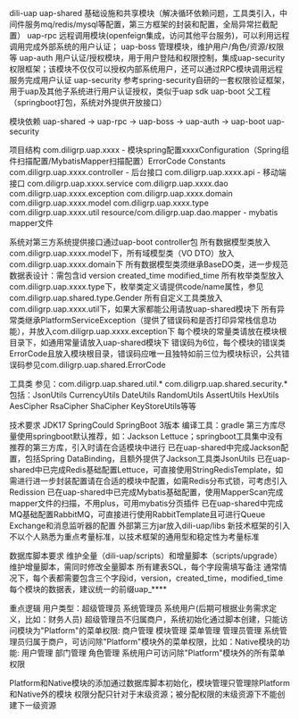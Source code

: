 dili-uap
  uap-shared        基础设施和共享模块（解决循环依赖问题，工具类引入，中间件服务mq/redis/mysql等配置，第三方框架的封装和配置，全局异常拦截配置）
  uap-rpc           远程调用模块(openfeign集成，访问其他平台服务)，可以利用远程调用完成外部系统的用户认证；
  uap-boss          管理模块，维护用户/角色/资源/权限等
  uap-auth          用户认证/授权模块，用于用户登陆和权限控制，集成uap-security权限框架；该模块不仅仅可以授权内部系统用户，还可以通过RPC模块调用远程服务完成用户认证
  uap-security      参考spring-security自研的一套权限验证框架，用于uap及其他子系统进行用户认证授权，类似于uap sdk
  uap-boot          父工程（springboot打包，系统对外提供开放接口）

模块依赖
uap-shared  ->  uap-rpc  ->  uap-boss  ->  uap-auth  ->  uap-boot
uap-security

项目结构
  com.diligrp.uap.xxxx - 模块spring配置xxxxConfiguration（Spring组件扫描配置/MybatisMapper扫描配置）ErrorCode Constants
  com.diligrp.uap.xxxx.controller - 后台接口
  com.diligrp.uap.xxxx.api - 移动端接口
  com.diligrp.uap.xxxx.service
  com.diligrp.uap.xxxx.dao
  com.diligrp.uap.xxxx.exception
  com.diligrp.uap.xxxx.domain
  com.diligrp.uap.xxxx.model
  com.diligrp.uap.xxxx.type
  com.diligrp.uap.xxxx.util
  resource/com.diligrp.uap.dao.mapper - mybatis mapper文件
  
  系统对第三方系统提供接口通过uap-boot controller包
  所有数据模型类放入com.diligrp.uap.xxxx.model下，所有域模型类（VO DTO）放入com.diligrp.uap.xxxx.domain下
  所有数据模型类须继承BaseDO类，进一步规范数据表设计：需包含id version created_time modified_time
  所有枚举类型放入com.diligrp.uap.xxxx.type下，枚举类定义请提供code/name属性，参见com.diligrp.uap.shared.type.Gender
  所有自定义工具类放入com.diligrp.uap.xxxx.util下，如果大家都能公用请放uap-shared模块下
  所有异常类继承PlatformServiceException（提供了错误码和是否打印异常栈信息功能），并放入com.diligrp.uap.xxxx.exception下
  每个模块的常量类请放在模块根目录下，如通用常量请放入uap-shared模块下
  错误码为6位，每个模块的错误类ErrorCode且放入模块根目录，错误码应唯一且独特如前三位为模块标识，公共错误码参见com.diligrp.uap.shared.ErrorCode

工具类
  参见：com.diligrp.uap.shared.util.* com.diligrp.uap.shared.security.*
  包括：JsonUtils CurrencyUtils DateUtils RandomUtils AssertUtils HexUtils AesCipher RsaCipher ShaCipher KeyStoreUtils等等

技术要求
  JDK17 SpringCould SpringBoot 3版本
  编译工具：gradle
  第三方库尽量使用springboot默认推荐，如：Jackson Lettuce；springboot工具集中没有推荐的第三方库，引入时请在合适模块中进行
  已在uap-shared中完成Jackson配置，包括Spring DataBinding，且额外提供了Jackson工具类JsonUtils
  已在uap-shared中已完成Redis基础配置Lettuce，可直接使用StringRedisTemplate，如需进行进一步封装配置请在合适的模块中配置，如需Redis分布式锁，可考虑引入Redission
  已在uap-shared中已完成Mybatis基础配置，使用MapperScan完成mapper文件的扫描，不用plus，可用mybatis分页插件
  已在uap-shared中完成MQ基础配置RabbitMQ，可直接进行使用RabbitTemplate且可进行Queue Exchange和消息监听器的配置
  外部第三方jar放入dili-uap/libs
  新技术框架的引入不以个人熟悉为重点考量标准，以技术框架的通用型和稳定性为考量标准

数据库脚本要求
  维护全量（dili-uap/scripts）和增量脚本（scripts/upgrade）
  维护增量脚本，需同时修改全量脚本
  所有建表SQL，每个字段需填写备注
  通常情况下，每个表都需要包含三个字段id，version，created_time，modified_time
  每个模块的数据表，建议统一的前缀uap_****

重点逻辑
  用户类型：超级管理员 系统管理员 系统用户(后期可根据业务需求定义，比如：财务人员)
  超级管理员不归属商户，系统初始化通过脚本创建，只能访问模块为"Platform"的菜单权限: 商户管理 模块管理 菜单管理 管理员管理
  系统管理员归属于商户，可访问除"Platform"模块外的菜单权限，比如：Native模块的功能: 用户管理 部门管理 角色管理
  系统用户可访问除"Platform"模块外的所有菜单权限
  
  Platform和Native模块的添加通过数据库脚本初始化，模块管理只管理除Platform和Native外的模块
  权限分配只针对于末级资源；被分配权限的末级资源下不能创建下一级资源
  